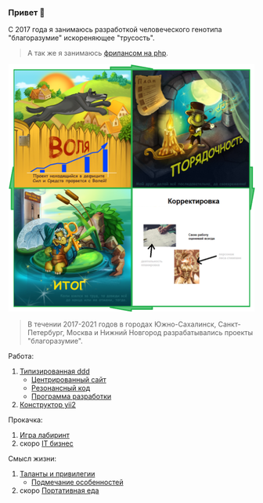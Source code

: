 ### Привет 👋

С 2017 года я занимаюсь разработкой человеческого генотипа "благоразумие" искореняющее "трусость". 

> А так же я занимаюсь <a href="https://www.fl.ru/users/botogame/">фрилансом на php</a>.

![](./prudence-cicle-1.png)

> В течении 2017-2021 годов в городах Южно-Сахалинск, Санкт-Петербург, Москва и Нижний Новгород разрабатывались проекты "благоразумие".

Работа:
1. <a href="https://github.com/dominic-of-russia/code.prudence">Типизированная ddd</a>
   - <a href="https://github.com/dominic-of-russia/code.prudence/blob/main/Прототипы/Центрированный%20сайт">Центрированный сайт</a>
   - <a href="https://github.com/dominic-of-russia/code.prudence/blob/main/Прототипы/Резонансный%20код">Резонансный код</a>
   - <a href="https://github.com/dominic-of-russia/code.prudence/blob/main/Прототипы/Внешний%20вид%20программы">Программа разработки</a>
2. <a href="https://github.com/dominic-of-russia/yii2.prudence">Конструктор yii2</a>

Прокачка:
1. <a href="https://github.com/dominic-of-russia/game.prudence">Игра лабиринт</a>
2. скоро <a href="https://github.com/dominic-of-russia/investing.prudence/">IT бизнес</a>

Смысл жизни:
1. <a href="https://github.com/dominic-of-russia/cradle.prudence">Таланты и привилегии</a>
   - <a href="https://github.com/dominic-of-russia/cradle.prudence/blob/main/Размышления">Подмечание особенностей</a>
2. скоро <a href="https://github.com/dominic-of-russia/requirement.prudence">Портативная еда</a>
